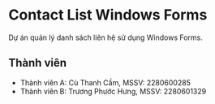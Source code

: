 # Contact List Windows Forms
Dự án quản lý danh sách liên hệ sử dụng Windows Forms.

## Thành viên
- Thành viên A: Cù Thanh Cầm, MSSV: 2280600285
- Thành viên B: Trương Phước Hưng, MSSV: 2280601329